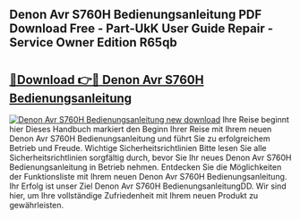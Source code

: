 ## Denon Avr S760H Bedienungsanleitung PDF Download Free - Part-UkK User Guide Repair - Service Owner Edition R65qb

# <h2><a href="http://df2gng.blite.top/?on=Denon+Avr+S760H+Bedienungsanleitung">🔗Download 👉🔴 Denon Avr S760H Bedienungsanleitung</a></h2>

[![Denon Avr S760H Bedienungsanleitung new download](https://i.imgur.com/lujVjoI.png)](http://df2gng.blite.top/?on=Denon+Avr+S760H+Bedienungsanleitung)
Ihre Reise beginnt hier Dieses Handbuch markiert den Beginn Ihrer Reise mit Ihrem neuen Denon Avr S760H Bedienungsanleitung und führt Sie zu erfolgreichem Betrieb und Freude. Wichtige Sicherheitsrichtlinien Bitte lesen Sie alle Sicherheitsrichtlinien sorgfältig durch, bevor Sie Ihr neues Denon Avr S760H Bedienungsanleitung in Betrieb nehmen. Entdecken Sie die Möglichkeiten der Funktionsliste mit Ihrem neuen Denon Avr S760H Bedienungsanleitung. Ihr Erfolg ist unser Ziel Denon Avr S760H BedienungsanleitungDD. Wir sind hier, um Ihre vollständige Zufriedenheit mit Ihrem neuen Produkt zu gewährleisten.

